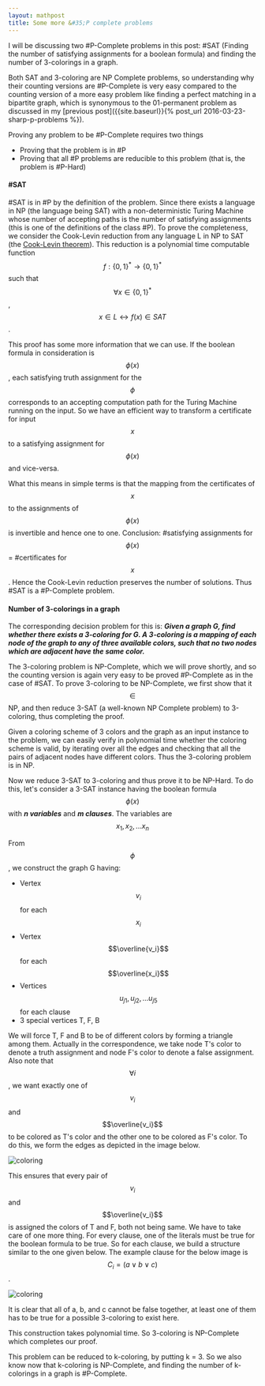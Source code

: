 ```yaml
---
layout: mathpost
title: Some more &#35;P complete problems
---
```


I will be discussing two #P-Complete problems in this post: #SAT (Finding the number of satisfying assignments for a boolean formula) and finding the number of 3-colorings in a graph.

Both SAT and 3-coloring are NP Complete problems, so understanding why their counting versions are #P-Complete is very easy compared to the counting version of a more easy problem like finding a perfect matching in a bipartite graph, which is synonymous to the 01-permanent problem as discussed in my [previous post]({{site.baseurl}}{% post_url 2016-03-23-sharp-p-problems %}).

Proving any problem to be #P-Complete requires two things

- Proving that the problem is in #P
- Proving that all #P problems are reducible to this problem
  (that is, the problem is #P-Hard)

#### &#35;SAT
#SAT is in #P by the definition of the problem. Since there exists a language in NP (the language being SAT) with a non-deterministic Turing Machine whose number of accepting paths is the number of satisfying assignments (this is one of the definitions of the class #P). To prove the completeness, we consider the Cook-Levin reduction from any language L in NP to SAT (the [Cook-Levin theorem](https://en.wikipedia.org/wiki/Cook%E2%80%93Levin_theorem)). This reduction is a polynomial time computable function $$f: \{0, 1\}^* \rightarrow \{0, 1\}^*$$ such that $$\forall x \in \{0, 1\}^*$$, $$x \in L \leftrightarrow f(x) \in SAT$$.

This proof has some more information that we can use. If the boolean formula in consideration is $$\phi(x)$$, each satisfying truth assignment for the $$\phi$$ corresponds to an accepting computation path for the Turing Machine running on the input. So we have an efficient way to transform a certificate for input $$x$$ to a satisfying assignment for $$\phi(x)$$ and vice-versa.

What this means in simple terms is that the mapping from the certificates of $$x$$ to the assignments of $$\phi(x)$$ is invertible and hence one to one.
Conclusion: #satisfying assignments for $$\phi(x)$$ = #certificates for $$x$$. Hence the Cook-Levin reduction preserves the number of solutions. Thus #SAT is a #P-Complete problem.

#### Number of 3-colorings in a graph
The corresponding decision problem for this is:
***Given a graph G, find whether there exists a 3-coloring for G. A 3-coloring is a mapping of each node of the graph to any of three available colors, such that no two nodes which are adjacent have the same color.***

The 3-coloring problem is NP-Complete, which we will prove shortly, and so the counting version is again very easy to be proved #P-Complete as in the case of #SAT. To prove 3-coloring to be NP-Complete, we first show that it $$\in$$ NP, and then reduce 3-SAT (a well-known NP Complete problem) to 3-coloring, thus completing the proof.

Given a coloring scheme of 3 colors and the graph as an input instance to the problem, we can easily verify in polynomial time whether the coloring scheme is valid, by iterating over all the edges and checking that all the pairs of adjacent nodes have different colors. Thus the 3-coloring problem is in NP.

Now we reduce 3-SAT to 3-coloring and thus prove it to be NP-Hard. To do this, let's consider a 3-SAT instance having the boolean formula $$\phi(x)$$ with ***n variables*** and ***m clauses***. The variables are $$x_1, x_2, ... x_n$$

From $$\phi$$, we construct the graph G having:

- Vertex $$v_i$$ for each $$x_i$$
- Vertex $$\overline{v_i}$$ for each $$\overline{x_i}$$
- Vertices $$u_{j1}, u_{j2}, ... u_{j5}$$ for each clause
- 3 special vertices T, F, B

We will force T, F and B to be of different colors by forming a triangle among them. Actually in the correspondence, we take node T's color to denote a truth assignment and node F's color to denote a false assignment. Also note that $$\forall i$$, we want exactly one of $$v_i$$ and $$\overline{v_i}$$ to be colored as T's color and the other one to be colored as F's color. To do this, we form the edges as depicted in the image below.

![coloring]({{site.baseurl}}/images/sharp-p-complete-problems/assignments.png)

This ensures that every pair of $$v_i$$ and $$\overline{v_i}$$ is assigned the colors of T and F, both not being same. We have to take care of one more thing. For every clause, one of the literals must be true for the boolean formula to be true. So for each clause, we build a structure similar to the one given below. The example clause for the below image is $$C_i = (a \vee b \vee c)$$.

![coloring]({{site.baseurl}}/images/sharp-p-complete-problems/clause.png)

It is clear that all of a, b, and c cannot be false together, at least one of them has to be true for a possible 3-coloring to exist here.

This construction takes polynomial time. So 3-coloring is NP-Complete which completes our proof.

This problem can be reduced to k-coloring, by putting k = 3. So we also know now that k-coloring is NP-Complete, and finding the number of k-colorings in a graph is #P-Complete.
